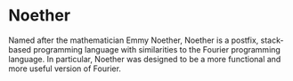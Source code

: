 # Noether
Named after the mathematician Emmy Noether, Noether is a postfix, stack-based programming language with similarities to the Fourier programming language. In particular, Noether was designed to be a more functional and more useful version of Fourier.
